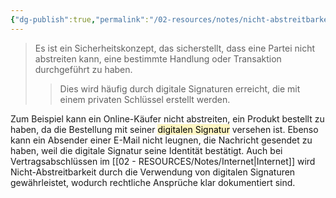 ```yaml
---
{"dg-publish":true,"permalink":"/02-resources/notes/nicht-abstreitbarkeit/","tags":["it-sicherheit"],"noteIcon":"","updated":"2025-07-12T13:31:41.000+02:00"}
---
```


>Es ist ein Sicherheitskonzept, das sicherstellt, dass eine Partei nicht abstreiten kann, eine bestimmte Handlung oder Transaktion durchgeführt zu haben.
>>Dies wird häufig durch digitale Signaturen erreicht, die mit einem privaten Schlüssel erstellt werden. 

Zum Beispiel kann ein Online-Käufer nicht abstreiten, ein Produkt bestellt zu haben, da die Bestellung mit seiner <mark style="background: #FFF3A3A6;">digitalen Signatur</mark> versehen ist. Ebenso kann ein Absender einer E-Mail nicht leugnen, die Nachricht gesendet zu haben, weil die digitale Signatur seine Identität bestätigt. Auch bei Vertragsabschlüssen im [[02 - RESOURCES/Notes/Internet\|Internet]] wird Nicht-Abstreitbarkeit durch die Verwendung von digitalen Signaturen gewährleistet, wodurch rechtliche Ansprüche klar dokumentiert sind.